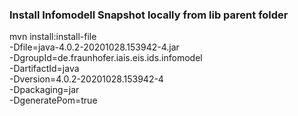### Install Infomodell Snapshot locally from lib parent folder
mvn install:install-file \
   -Dfile=java-4.0.2-20201028.153942-4.jar \
   -DgroupId=de.fraunhofer.iais.eis.ids.infomodel \
   -DartifactId=java \
   -Dversion=4.0.2-20201028.153942-4 \
   -Dpackaging=jar \
   -DgeneratePom=true
   
   